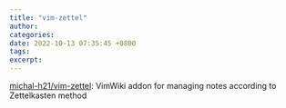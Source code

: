 ```yaml
---
title: "vim-zettel"
author: 
categories: 
date: 2022-10-13 07:35:45 +0800
tags: 
excerpt: 
---
```





[michal-h21/vim-zettel](https://github.com/michal-h21/vim-zettel): VimWiki addon for managing notes according to Zettelkasten method
















